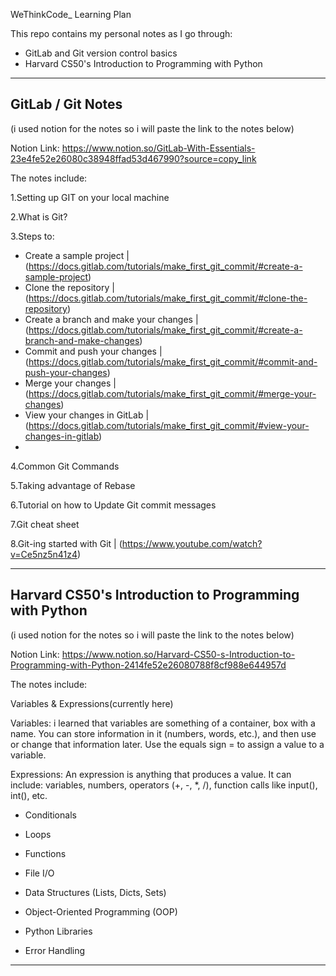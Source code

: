 WeThinkCode_ Learning Plan

This repo contains my personal notes as I go through:
- GitLab and Git version control basics
- Harvard CS50's Introduction to Programming with Python
----------------------------------------------------------------------------------------------------------------------------------------
GitLab / Git Notes
----------------------------------------------------------------------------------------------------------------------------------------
(i used notion for the notes so i will paste the link to the notes below)

Notion Link: https://www.notion.so/GitLab-With-Essentials-23e4fe52e26080c38948ffad53d467990?source=copy_link

The notes include:

1.Setting up GIT on your local machine

2.What is Git?

3.Steps to:
- Create a sample project | (https://docs.gitlab.com/tutorials/make_first_git_commit/#create-a-sample-project)
- Clone the repository | (https://docs.gitlab.com/tutorials/make_first_git_commit/#clone-the-repository)
- Create a branch and make your changes | (https://docs.gitlab.com/tutorials/make_first_git_commit/#create-a-branch-and-make-changes)
- Commit and push your changes | (https://docs.gitlab.com/tutorials/make_first_git_commit/#commit-and-push-your-changes)
- Merge your changes | (https://docs.gitlab.com/tutorials/make_first_git_commit/#merge-your-changes)
- View your changes in GitLab | (https://docs.gitlab.com/tutorials/make_first_git_commit/#view-your-changes-in-gitlab)
- 
4.Common Git Commands
  
5.Taking advantage of Rebase

6.Tutorial on how to Update Git commit messages

7.Git cheat sheet

8.Git-ing started with Git | (https://www.youtube.com/watch?v=Ce5nz5n41z4)

----------------------------------------------------------------------------------------------------------------------------------------
Harvard CS50's Introduction to Programming with Python
----------------------------------------------------------------------------------------------------------------------------------------
(i used notion for the notes so i will paste the link to the notes below)

Notion Link: https://www.notion.so/Harvard-CS50-s-Introduction-to-Programming-with-Python-2414fe52e26080788f8cf988e644957d

The notes include:

Variables & Expressions(currently here)

Variables:
i learned that variables are something of a container, box with a name. You can store information in it (numbers, words, etc.), and then use or change that information later.
Use the equals sign = to assign a value to a variable.

Expressions:
An expression is anything that produces a value.
It can include: variables, numbers, operators (+, -, *, /), function calls like input(), int(), etc.
         
- Conditionals
 
- Loops
 
- Functions
 
- File I/O
 
- Data Structures (Lists, Dicts, Sets)
 
- Object-Oriented Programming (OOP)

- Python Libraries
 
- Error Handling

----------------------------------------------------------------------------------------------------------------------------------------
